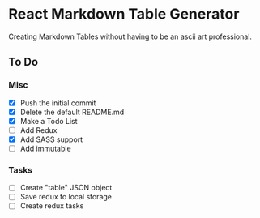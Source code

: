 # React Markdown Table Generator

Creating Markdown Tables without having to be an ascii art professional.

## To Do

### Misc

- [x] Push the initial commit
- [x] Delete the default README.md
- [x] Make a Todo List
- [ ] Add Redux
- [x] Add SASS support
- [ ] Add immutable

### Tasks
- [ ] Create "table" JSON object
- [ ] Save redux to local storage
- [ ] Create redux tasks